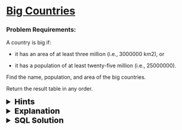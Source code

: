 # [Big Countries](https://leetcode.com/problems/big-countries/?envType=study-plan-v2&envId=top-sql-50)

### Problem Requirements:

A country is big if:

- it has an area of at least three million (i.e., 3000000 km2), or

- it has a population of at least twenty-five million (i.e., 25000000).

Find the name, population, and area of the big countries.

Return the result table in any order.

<details>
<summary style="font-size:1.3rem;font-weight:800"> Hints </summary> 
<br>

- <details>
      <summary><strong>Hint#1</strong></summary>
      <p>Use the <span style="color:blue;font-weight:bold"> OR </span> operator to combine two conditions.
  </p>
  </details>

</details>

<details>
<summary style="font-size:1.3rem;font-weight:800"> Explanation </summary> 
<br>

The question is pretty straight forward. We just need to find the name, population, and area of the big countries.

We can do this by using the <span style="color:blue;font-weight:bold"> WHERE </span> clause and the <span style="color:blue;font-weight:bold"> OR </span> operator.

The <span style="color:blue;font-weight:bold"> WHERE </span> clause will filter out all the countries that are not big. The <span style="color:blue;font-weight:bold"> OR </span> operator will make sure that the countries are either big in area or population.

</details>

<details>
<summary style="font-size:1.3rem;font-weight:800"> SQL Solution </summary> 
<br>

```sql
SELECT name,area,population FROM World WHERE area >= 3000000 OR population >= 25000000;
```

</details>

